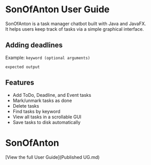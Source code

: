 # SonOfAnton User Guide
SonOfAnton is a task manager chatbot built with Java and JavaFX.  
It helps users keep track of tasks via a simple graphical interface.


## Adding deadlines


Example: `keyword (optional arguments)`


```
expected output
```

## Features
- Add ToDo, Deadline, and Event tasks
- Mark/unmark tasks as done
- Delete tasks
- Find tasks by keyword
- View all tasks in a scrollable GUI
- Save tasks to disk automatically

# SonOfAnton
[View the full User Guide](Published UG.md)